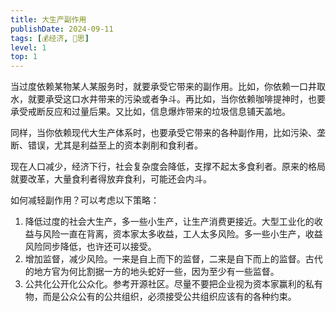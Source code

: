 ```yaml
---
title: 大生产副作用
publishDate: 2024-09-11
tags: [💰经济, 🤔思]
level: 1
top: 1
---
```


当过度依赖某物某人某服务时，就要承受它带来的副作用。比如，你依赖一口井取水，就要承受这口水井带来的污染或者争斗。再比如，当你依赖咖啡提神时，也要承受戒断反应和过量后果。又比如，信息爆炸带来的垃圾信息铺天盖地。

同样，当你依赖现代大生产体系时，也要承受它带来的各种副作用，比如污染、垄断、错误，尤其是利益至上的资本剥削和食利者。

现在人口减少，经济下行，社会复杂度会降低，支撑不起太多食利者。原来的格局就要改革，大量食利者得放弃食利，可能还会内斗。

如何减轻副作用？可以考虑以下策略：
1. 降低过度的社会大生产，多一些小生产，让生产消费更接近。大型工业化的收益与风险一直在背离，资本家太多收益，工人太多风险。多一些小生产，收益风险同步降低，也许还可以接受。
2. 增加监督，减少风险。一来是自上而下的监督，二来是自下而上的监督。古代的地方官为何比割据一方的地头蛇好一些，因为至少有一些监督。
3. 公共化公开化公众化。参考开源社区。尽量不要把企业视为资本家赢利的私有物，而是公众公有的公共组织，必须接受公共组织应该有的各种约束。
